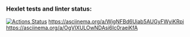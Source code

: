 ### Hexlet tests and linter status:
[![Actions Status](https://github.com/Pinkp0ny/frontend-project-44/workflows/hexlet-check/badge.svg)](https://github.com/Pinkp0ny/frontend-project-44/actions)
https://asciinema.org/a/WjgNFBd6Uiab5AUGyFWyiKRpi
https://asciinema.org/a/OgVIXULOwNDAsi6Ic0raeiKfA

